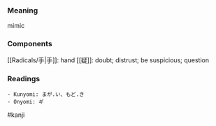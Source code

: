 ### Meaning

mimic

### Components

[[Radicals/手|手]]: hand [[疑]]: doubt; distrust; be suspicious; question

### Readings

```
- Kunyomi: まが.い、もど.き
- Onyomi: ギ
```

#kanji